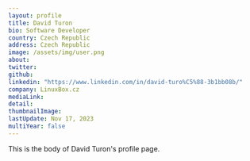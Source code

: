 ```yaml
---
layout: profile
title: David Turon
bio: Software Developer
country: Czech Republic
address: Czech Republic
image: /assets/img/user.png
about:
twitter:
github:
linkedin: "https://www.linkedin.com/in/david-turo%C5%88-3b1bb08b/"
company: LinuxBox.cz
mediaLink:
detail: 
thumbnailImage:
lastUpdate: Nov 17, 2023
multiYear: false
---
```


This is the body of David Turon's profile page.
